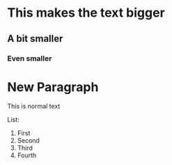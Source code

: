 # This makes the text bigger
## A bit smaller
### Even smaller

# New Paragraph
This is normal text

List: 
1. First
2. Second
3. Third
4. Fourth